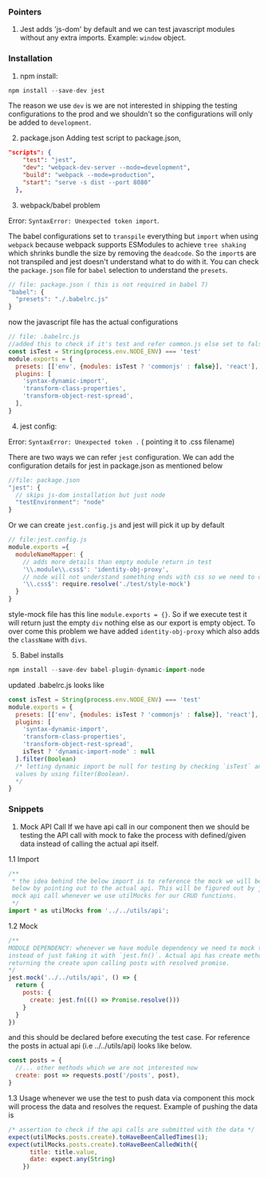 ### Pointers
1. Jest adds 'js-dom' by default and we can test javascript modules without any extra imports. Example: `window` object.


### Installation

1. npm install:
```javascript
npm install --save-dev jest
```
The reason we use `dev` is we are not interested in shipping the testing configurations to the prod and we shouldn't
so the configurations will only be added to `development`.

2. package.json
Adding test script to package.json,
```json
"scripts": {
    "test": "jest",
    "dev": "webpack-dev-server --mode=development",
    "build": "webpack --mode=production",
    "start": "serve -s dist --port 8080"
  },
```
3. webpack/babel problem

Error: `SyntaxError: Unexpected token import`.

The babel configurations set to `transpile` everything but `import` when using `webpack` because webpack supports
ESModules to achieve `tree shaking` which shrinks bundle the size by removing the `deadcode`. So the `import`s are
not transpiled and jest doesn't understand what to do with it. You can check the `package.json` file for `babel` selection
to understand the `presets`.

```javascript
// file: package.json ( this is not required in babel 7)
"babel": {
  "presets": "./.babelrc.js"
}
```
now the javascript file has the actual configurations
```javascript
// file: .babelrc.js
//added this to check if it's test and refer common.js else set to false to skip
const isTest = String(process.env.NODE_ENV) === 'test'
module.exports = {
  presets: [['env', {modules: isTest ? 'commonjs' : false}], 'react'],
  plugins: [
    'syntax-dynamic-import',
    'transform-class-properties',
    'transform-object-rest-spread',
  ],
}
```
4. jest config:

Error: `SyntaxError: Unexpected token .` ( pointing it to .css filename)

There are two ways we can refer `jest` configuration. We can add the configuration details for jest in package.json as mentioned below
```javascript
//file: package.json
"jest": {
  // skips js-dom installation but just node
  "testEnvironment": "node"
}
```
Or we can create `jest.config.js` and jest will pick it up by default
```javascript
// file:jest.config.js
module.exports ={
  moduleNameMapper: {
    // adds more details than empty module return in test
    '\\.module\\.css$': 'identity-obj-proxy',
    // node will not understand something ends with css so we need to define what to do
    '\\.css$': require.resolve('./test/style-mock')
  }
}
```
style-mock file has this line `module.exports = {}`. So if we execute test it will return just the empty `div` nothing else as our export is empty object. To
  over come this problem we have added `identity-obj-proxy` which also adds the `className` with `divs`.

5. Babel installs
```javascript
npm install --save-dev babel-plugin-dynamic-import-node
```
updated .babelrc.js looks like
```javascript
const isTest = String(process.env.NODE_ENV) === 'test'
module.exports = {
  presets: [['env', {modules: isTest ? 'commonjs' : false}], 'react'],
  plugins: [
    'syntax-dynamic-import',
    'transform-class-properties',
    'transform-object-rest-spread',
    isTest ? 'dynamic-import-node' : null
  ].filter(Boolean)
  /* letting dynamic import be null for testing by checking `isTest` and removing `null`
  values by using filter(Boolean).
  */
}
```

### Snippets

1. Mock API Call
If we have api call in our component then we should be testing the API call with mock to fake the process with defined/given data instead
of calling the actual api itself.

1.1 Import
```javascript
/**
 * the idea behind the below import is to reference the mock we will be creating later
 below by pointing out to the actual api. This will be figured out by jest to use the
 mock api call whenever we use utilMocks for our CRUD functions.
 */
import * as utilMocks from '../../utils/api';
```

1.2 Mock
```javascript
/**
MODULE DEPENDENCY: whenever we have module dependency we need to mock the module as mentioned below
instead of just faking it with `jest.fn()`. Actual api has create method for posts and hence we are
returning the create upon calling posts with resolved promise.
*/     
jest.mock('../../utils/api', () => {
  return {
    posts: {
      create: jest.fn((() => Promise.resolve()))
    }
  }
})
```
and this should be declared before executing the test case. For reference the posts in actual api
(i.e ../../utils/api) looks like below.
```javascript
const posts = {
  //... other methods which we are not interested now
  create: post => requests.post('/posts', post),
}
```

1.3 Usage
whenever we use the test to push data via component this mock will process the data and resolves the
request. Example of pushing the data is
```javascript
/* assertion to check if the api calls are submitted with the data */
expect(utilMocks.posts.create).toHaveBeenCalledTimes(1);
expect(utilMocks.posts.create).toHaveBeenCalledWith({
      title: title.value,
      date: expect.any(String)
    })
```
